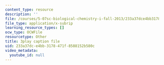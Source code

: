 ```yaml
---
content_type: resource
description: ''
file: /courses/5-07sc-biological-chemistry-i-fall-2013/233a37dce4bb3178471f8588152b580c_ddt1KuSdoOg.srt
file_type: application/x-subrip
learning_resource_types: []
ocw_type: OCWFile
resourcetype: Other
title: 3play caption file
uid: 233a37dc-e4bb-3178-471f-8588152b580c
video_metadata:
  youtube_id: null
---
```

